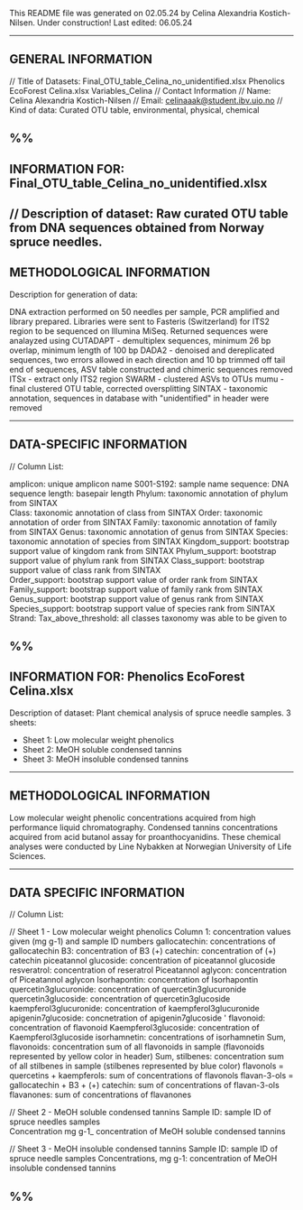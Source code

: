 This README file was generated on 02.05.24 by Celina Alexandria Kostich-Nilsen. 
Under construction! Last edited: 06.05.24

--------------------
GENERAL INFORMATION
--------------------
// Title of Datasets: Final_OTU_table_Celina_no_unidentified.xlsx
                      Phenolics EcoForest Celina.xlsx 
                      Variables_Celina 
// Contact Information 
	// Name: Celina Alexandria Kostich-Nilsen 
	// Email: celinaaak@student.ibv.uio.no 
// Kind of data: Curated OTU table, environmental, physical, chemical 

%%
-------------------------------------------------------------
INFORMATION FOR: Final_OTU_table_Celina_no_unidentified.xlsx
-------------------------------------------------------------
// Description of dataset: 
Raw curated OTU table from DNA sequences obtained from Norway spruce needles. 
---------------------------
METHODOLOGICAL INFORMATION 
---------------------------
Description for generation of data: 

DNA extraction performed on 50 needles per sample, PCR amplified and library prepared. 
Libraries were sent to Fasteris (Switzerland) for ITS2 region to be sequenced on Illumina MiSeq. 
Returned sequences were analayzed using 
CUTADAPT - demultiplex sequences, minimum 26 bp overlap, minimum length of 100 bp 
DADA2 - denoised and dereplicated sequences, two errors allowed in each direction and 
10 bp trimmed off tail end of sequences, ASV table constructed and chimeric sequences removed
ITSx - extract only ITS2 region 
SWARM - clustered ASVs to OTUs
mumu - final clustered OTU table, corrected oversplitting 
SINTAX - taxonomic annotation, sequences in database with "unidentified" in header were removed

---------------------------
DATA-SPECIFIC INFORMATION 
---------------------------

// Column List: 

amplicon: unique amplicon name 
S001-S192: sample name 
sequence: DNA sequence 
length: basepair length 
Phylum: taxonomic annotation of phylum from SINTAX  
Class: taxonomic annotation of class from SINTAX 
Order: taxonomic annotation of order from SINTAX 
Family: taxonomic annotation of family from SINTAX 
Genus: taxonomic annotation of genus from SINTAX 
Species: taxonomic annotation of species from SINTAX 
Kingdom_support: bootstrap support value of kingdom rank from SINTAX 
Phylum_support: bootstrap support value of phylum rank from SINTAX 
Class_support: bootstrap support value of class rank from SINTAX  
Order_support: bootstrap support value of order rank from SINTAX
Family_support: bootstrap support value of family rank from SINTAX
Genus_support: bootstrap support value of genus rank from SINTAX
Species_support: bootstrap support value of species rank from SINTAX
Strand: 
Tax_above_threshold: all classes taxonomy was able to be given to 

%%
--------------------------------------------------
INFORMATION FOR: Phenolics EcoForest Celina.xlsx 
--------------------------------------------------
Description of dataset: Plant chemical analysis of spruce needle samples. 
3 sheets:
- Sheet 1: Low molecular weight phenolics
- Sheet 2: MeOH soluble condensed tannins
- Sheet 3: MeOH insoluble condensed tannins
 
-----------------------------
METHODOLOGICAL INFORMATION
-----------------------------
Low molecular weight phenolic concentrations acquired from high performance liquid chromatography. 
Condensed tannins concentrations acquired from acid butanol assay for proanthocyanidins. 
These chemical analyses were conducted by Line Nybakken at Norwegian University of Life Sciences. 

-----------------------------
DATA SPECIFIC INFORMATION
-----------------------------
// Column List: 

// Sheet 1 - Low molecular weight phenolics 
Column 1: concentration values given (mg g-1) and sample ID numbers 
gallocatechin: concentrations of gallocatechin 
B3: concentration of B3 
(+) catechin: concentration of (+) catechin 
piceatannol glucoside: concentration of piceatannol glucoside
resveratrol: concentration of reseratrol 
Piceatannol aglycon: concentration of Piceatannol aglycon
Isorhapontin: concentration of Isorhapontin
quercetin3glucuronide: concentration of quercetin3glucuronide
quercetin3glucoside: concentration of quercetin3glucoside
kaempferol3glucuronide: concentration of kaempferol3glucuronide 
apigenin7glucoside: concnetration of apigenin7glucoside '
flavonoid: concentration of flavonoid 
Kaempferol3glucoside: concentration of Kaempferol3glucoside 
isorhamnetin: concentrations of isorhamnetin 
Sum, flavonoids: concentration sum of all flavonoids in sample (flavonoids represented by yellow color in header) 
Sum, stilbenes: concentration sum of all stilbenes in sample (stilbenes represented by blue color) 
flavonols = quercetins + kaempferols: sum of concentrations of flavonols 
flavan-3-ols = gallocatechin + B3 + (+) catechin: sum of concentrations of flavan-3-ols 
flavanones: sum of concentrations of flavanones 

// Sheet 2 - MeOH soluble condensed tannins 
Sample ID: sample ID of spruce needles samples  
Concentration mg g-1_ concentration of MeOH soluble condensed tannins 

// Sheet 3 - MeOH insoluble condensed tannins 
Sample ID: sample ID of spruce needle samples 
Concentrations, mg g-1: concentration of MeOH insoluble condensed tannins 

%% 
-----------------------------









